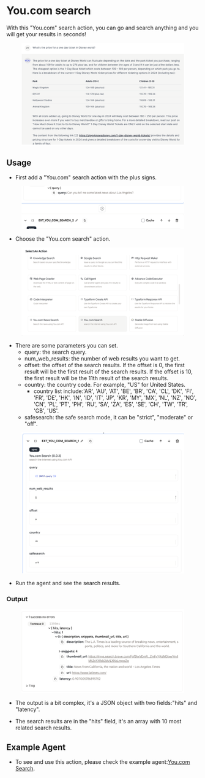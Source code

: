 # You.com search

With this "You.com" search action, you can go and search anything and you will get your results in seconds!

<figure><img src="../../../../images/you-1.png" /></figure>

## Usage


* First add a "You.com" search action with the plus signs.

<figure><img src="../../../../images/you-2.1.png" /></figure>

* Choose the "You.com search" action.

<figure><img src="../../../../images/you-2.2.png" /></figure>

* There are some parameters you can set.
  * query: the search query.
  * num_web_results: the number of web results you want to get.
  * offset: the offset of the search results. If the offset is 0, the first result will be the first result of the search results. If the offset is 10, the first result will be the 11th result of the search results.
  * country: the country code. For example, "US" for United States.
    * country list include:'AR', 'AU', 'AT', 'BE', 'BR', 'CA', 'CL', 'DK', 'FI', 'FR', 'DE', 'HK', 'IN', 'ID', 'IT', 'JP', 'KR', 'MY', 'MX', 'NL', 'NZ', 'NO', 'CN', 'PL', 'PT', 'PH', 'RU', 'SA', 'ZA', 'ES', 'SE', 'CH', 'TW', 'TR', 'GB', 'US'.
  * safesearch: the safe search mode, it can be "strict", "moderate" or "off".

<figure><img src="../../../../images/you-3.png" /></figure>

* Run the agent and see the search results.

### Output

<figure><img src="../../../../images/you-4.png" /></figure>

* The output is a bit complex, it's a JSON object with two fields:"hits" and "latency". 

* The search results are in the "hits" field, it's an array with 10 most related search results.

## Example Agent

* To see and use this action, please check the example agent:[You.com Search](https://rebyte.ai/p/21b2295005587a5375d8/callable/b6e67fc59579d6304fef/editor).

